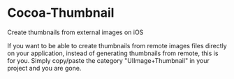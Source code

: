 Cocoa-Thumbnail
===============

Create thumbnails from external images on iOS

If you want to be able to create thumbnails from remote images files directly on your application, instead of generating thumbnails from remote, this is for you.
Simply copy/paste the category "UIImage+Thumbnail" in your project and you are gone.
